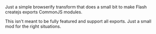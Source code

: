 Just a simple browserify transform that does a small bit to make Flash createjs exports CommonJS modules.

This isn't meant to be fully featured and support all exports. Just a small mod for the right situations.
